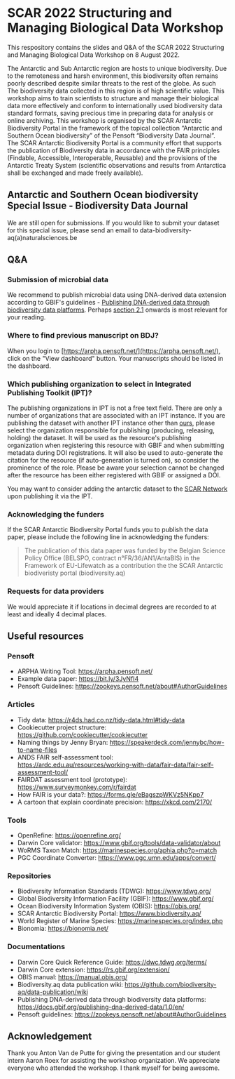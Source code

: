 # SCAR 2022 Structuring and Managing Biological Data Workshop

This respository contains the slides and Q&A of the SCAR 2022 Structuring and Managing Biological Data Workshop on 8 August 2022. 

The Antarctic and Sub Antarctic region are hosts to unique biodiversity. Due to the remoteness and harsh environment, this biodiversity often remains poorly described despite similar threats to the rest of the globe. As such The biodiversity data collected in this region is of high scientific value.
This workshop aims to train scientists to structure and manage their biological data more effectively and conform to internationally used biodiversity data standard formats, saving precious time in preparing data for analysis or online archiving.
This workshop is organised by the SCAR Antarctic Biodiversity Portal in the framework of the topical collection “Antarctic and Southern Ocean biodiversity” of the Pensoft “Biodiversity Data Journal”.
The SCAR Antarctic Biodiversity Portal is a community effort that supports the publication of Biodiversity data in accordance with the FAIR principles (Findable, Accessible, Interoperable, Reusable) and the provisions of the Antarctic Treaty System (scientific observations and results from Antarctica shall be exchanged and made freely available).

## Antarctic and Southern Ocean biodiversity Special Issue - Biodiversity Data Journal

We are still open for submissions. If you would like to submit your dataset for this special issue, please send an email to data-biodiversity-aq(a)naturalsciences.be

## Q&A

### Submission of microbial data

We recommend to publish microbial data using DNA-derived data extension according to GBIF's guidelines - [Publishing DNA-derived data through biodiversity data platforms](https://docs.gbif.org/publishing-dna-derived-data/1.0/en/). Perhaps [section 2.1](https://docs.gbif.org/publishing-dna-derived-data/1.0/en/#categorization-of-your-data) onwards is most relevant for your reading.

### Where to find previous manuscript on BDJ?

When you login to [https://arpha.pensoft.net/](https://arpha.pensoft.net/), click on the "View dashboard" button. Your manuscripts should be listed in the dashboard.

### Which publishing organization to select in Integrated Publishing Toolkit (IPT)? 

The publishing organizations in IPT is not a free text field. There are only a number of organizations that are associated with an IPT instance. If you are publishing the dataset with another IPT instance other than [ours](https://ipt.biodiversity.aq), please select the organization responsible for publishing (producing, releasing, holding) the dataset. It will be used as the resource's publishing organization when registering this resource with GBIF and when submitting metadata during DOI registrations. It will also be used to auto-generate the citation for the resource (if auto-generation is turned on), so consider the prominence of the role. Please be aware your selection cannot be changed after the resource has been either registered with GBIF or assigned a DOI. 

You may want to consider adding the antarctic dataset to the [SCAR Network](https://www.gbif.org/network/8534dd20-c368-4a1f-bdaf-e6b390710f89) upon publishing it via the IPT. 

### Acknowledging the funders

If the SCAR Antarctic Biodiversity Portal funds you to publish the data paper, please include the following line in acknowledging the funders:

> The publication of this data paper was funded by the Belgian Science Policy Office (BELSPO, contract n°FR/36/AN1/AntaBIS) in the Framework of EU-Lifewatch as a contribution the the SCAR Antarctic biodiveristy portal (biodiversity.aq)

### Requests for data providers

We would appreciate it if locations in decimal degrees are recorded to at least and ideally 4 decimal places.


## Useful resources

### Pensoft

- ARPHA Writing Tool: https://arpha.pensoft.net/
- Example data paper: https://bit.ly/3JyNfI4
- Pensoft Guidelines: https://zookeys.pensoft.net/about#AuthorGuidelines

### Articles 

- Tidy data: https://r4ds.had.co.nz/tidy-data.html#tidy-data
- Cookiecutter project structure: https://github.com/cookiecutter/cookiecutter
- Naming things by Jenny Bryan: https://speakerdeck.com/jennybc/how-to-name-files
- ANDS FAIR self-assessment tool:	https://ardc.edu.au/resources/working-with-data/fair-data/fair-self-assessment-tool/
- FAIRDAT assessment tool (prototype): https://www.surveymonkey.com/r/fairdat 
- How FAIR is your data?:	https://forms.gle/eBagszpWKVz5NKpp7
- A cartoon that explain coordinate precision: https://xkcd.com/2170/

### Tools

- OpenRefine: https://openrefine.org/
- Darwin Core validator: https://www.gbif.org/tools/data-validator/about
- WoRMS Taxon Match: https://marinespecies.org/aphia.php?p=match
- PGC Coordinate Converter: https://www.pgc.umn.edu/apps/convert/

### Repositories

- Biodiversity Information Standards (TDWG): https://www.tdwg.org/ 
- Global Biodiversity Information Facility (GBIF): https://www.gbif.org/ 
- Ocean Biodiversity Information System (OBIS): https://obis.org/ 
- SCAR Antarctic Biodiversity Portal: https://www.biodiversity.aq/
- World Register of Marine Species: https://marinespecies.org/index.php 
- Bionomia: https://bionomia.net/

### Documentations

- Darwin Core Quick Reference Guide: https://dwc.tdwg.org/terms/
- Darwin Core extension: https://rs.gbif.org/extension/ 
- OBIS manual: https://manual.obis.org/
- Biodiversity.aq data publication wiki: https://github.com/biodiversity-aq/data-publication/wiki
- Publishing DNA-derived data through biodiversity data platforms: https://docs.gbif.org/publishing-dna-derived-data/1.0/en/
- Pensoft guidelines: https://zookeys.pensoft.net/about#AuthorGuidelines

## Acknowledgement

Thank you Anton Van de Putte for giving the presentation and our student intern Aaron Roex for assisting the workshop organization. We appreciate everyone who attended the workshop. I thank myself for being awesome.

